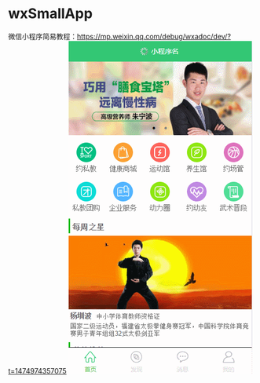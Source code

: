 # wxSmallApp
微信小程序简易教程：https://mp.weixin.qq.com/debug/wxadoc/dev/?t=1474974357075
![](https://github.com/andjdk/wxSmallApp/blob/master/index.gif)
